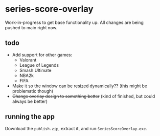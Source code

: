 # series-score-overlay
Work-in-progress to get base functionality up. All changes are being pushed to main right now.

## todo
* Add support for other games:
  - Valorant
  - League of Legends
  - Smash Ultimate
  - NBA2k
  - FIFA
* Make it so the window can be resized dynamically?? (this might be problematic though)
* ~~Change overlay design to something better~~ (kind of finished, but could always be better)

## running the app
Download the `publish.zip`, extract it, and run `SeriesScoreOverlay.exe`.

